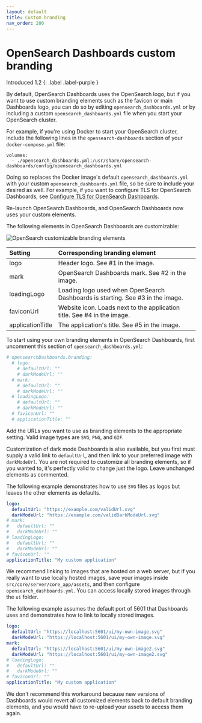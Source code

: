 ```yaml
---
layout: default
title: Custom branding
nav_order: 200
---
```


# OpenSearch Dashboards custom branding
Introduced 1.2
{: .label .label-purple }

By default, OpenSearch Dashboards uses the OpenSearch logo, but if you want to use custom branding elements such as the favicon or main Dashboards logo, you can do so by editing `opensearch_dashboards.yml` or by including a custom `opensearch_dashboards.yml` file when you start your OpenSearch cluster.

For example, if you're using Docker to start your OpenSearch cluster, include the following lines in the `opensearch-dashboards` section of your `docker-compose.yml` file:

```
volumes:
  - ./opensearch_dashboards.yml:/usr/share/opensearch-dashboards/config/opensearch_dashboards.yml
```

Doing so replaces the Docker image's default `opensearch_dashboards.yml` with your custom `opensearch_dashboards.yml` file, so be sure to include your desired as well. For example, if you want to configure TLS for OpenSearch Dashboards, see [Configure TLS for OpenSearch Dashboards]({{site.url}}{{site.baseurl}}/dashboards/install/tls).

Re-launch OpenSearch Dashboards, and OpenSearch Dashboards now uses your custom elements.

The following elements in OpenSearch Dashboards are customizable:

![OpenSearch customizable branding elements]({{site.url}}{{site.baseurl}}/images/dashboards-branding-labels.png)

Setting | Corresponding branding element
:--- | :---
logo | Header logo. See #1 in the image.
mark | OpenSearch Dashboards mark. See #2 in the image.
loadingLogo | Loading logo used when OpenSearch Dashboards is starting. See #3 in the image.
faviconUrl | Website icon. Loads next to the application title. See #4 in the image.
applicationTitle | The application's title. See #5 in the image.

To start using your own branding elements in OpenSearch Dashboards, first uncomment this section of `opensearch_dashboards.yml`:

```yml
# opensearchDashboards.branding:
  # logo:
    # defaultUrl: ""
    # darkModeUrl: ""
  # mark:
    # defaultUrl: ""
    # darkModeUrl: ""
  # loadingLogo:
    # defaultUrl: ""
    # darkModeUrl: ""
  # faviconUrl: ""
  # applicationTitle: ""
```

Add the URLs you want to use as branding elements to the appropriate setting. Valid image types are `SVG`, `PNG`, and `GIF`.

Customization of dark mode Dashboards is also available, but you first must supply a valid link to `defaultUrl`, and then link to your preferred image with `darkModeUrl`. You are not required to customize all branding elements, so if you wanted to, it's perfectly valid to change just the logo. Leave unchanged elements as commented.

The following example demonstrates how to use `SVG` files as logos but leaves the other elements as defaults.

```yml
logo:
  defaultUrl: "https://example.com/validUrl.svg"
  darkModeUrl: "https://example.com/validDarkModeUrl.svg"
# mark:
#   defaultUrl: ""
#   darkModeUrl: ""
# loadingLogo:
#   defaultUrl: ""
#   darkModeUrl: ""
# faviconUrl: ""
applicationTitle: "My custom application"
```

We recommend linking to images that are hosted on a web server, but if you really want to use locally hosted images, save your images inside `src/core/server/core_app/assets`, and then configure `opensearch_dashboards.yml`. You can access locally stored images through the `ui` folder.

The following example assumes the default port of 5601 that Dashboards uses and demonstrates how to link to locally stored images.

```yml
logo:
  defaultUrl: "https://localhost:5601/ui/my-own-image.svg"
  darkModeUrl: "https://localhost:5601/ui/my-own-image.svg"
mark:
  defaultUrl: "https://localhost:5601/ui/my-own-image2.svg"
  darkModeUrl: "https://localhost:5601/ui/my-own-image2.svg"
# loadingLogo:
#   defaultUrl: ""
#   darkModeUrl: ""
# faviconUrl: ""
applicationTitle: "My custom application"
```

We don't recommend this workaround because new versions of Dashboards would revert all customized elements back to default branding elements, and you would have to re-upload your assets to access them again.
